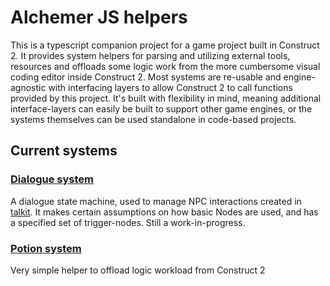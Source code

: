 # Alchemer JS helpers

This is a typescript companion project for a game project built in Construct 2. It provides system helpers for parsing and utilizing external tools, resources and offloads some logic work from the more cumbersome visual coding editor inside Construct 2. Most systems are re-usable and engine-agnostic with interfacing layers to allow Construct 2 to call functions provided by this project. It's built with flexibility in mind, meaning additional interface-layers can easily be built to support other game engines, or the systems themselves can be used standalone in code-based projects.


## Current systems

### [Dialogue system](src/systems/dialogueSystem/README.md)

A dialogue state machine, used to manage NPC interactions created in [talkit](https://github.com/ajboni/Talkit). It makes certain assumptions on how basic Nodes are used, and has a specified set of trigger-nodes. Still a work-in-progress.


### [Potion system](src/systems/potionHelper/README.md)

Very simple helper to offload logic workload from Construct 2